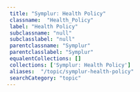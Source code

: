 ```yaml
--- 
 title: "Symplur: Health Policy" 
 classname:  "Health_Policy" 
 label: "Health Policy" 
 subclassname: "null" 
 subclasslabel: "null" 
 parentclassname: "Symplur" 
 parentclasslabel: "Symplur" 
 equalentCollections: [] 
 collections: ['Symplur: Health Policy']
 aliases:  "/topic/symplur-health-policy"  
 searchCategory: "topic" 
---
```

